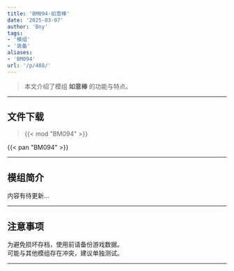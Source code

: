 ```yaml
---
title: 'BM094-如意棒'
date: '2025-03-07'
author: 'Bny'
tags:
- '模组'
- '装备'
aliases:
- 'BM094'
url: '/p/488/'
---
```


> 本文介绍了模组 **如意棒** 的功能与特点。

---

## 文件下载  

> {{< mod "BM094" >}}  

{{< pan "BM094" >}}  

---

## 模组简介

>  
内容有待更新...  

---

## 注意事项

>  
为避免损坏存档，使用前请备份游戏数据。  
可能与其他模组存在冲突，建议单独测试。  

---

